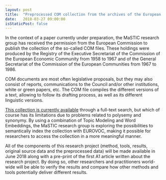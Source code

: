 ```yaml
---
layout: post
title:  "Preprocessed COM collection from the archives of the European Commission soon to be released as open data"
date:   2018-03-27 09:00:00
isStaticPost: false
---
```

In the context of a paper currently under preparation, the MaSTIC research group has received the permission from the European Commission to publish the collection of the so-called COM files. These holdings were produced by the Registry of the Executive Secretariat of the Commission of the European Economic Community from 1958 to 1967 and of the General Secretariat of the Commission of the European Communities from 1967 to 1986.

COM documents are most often legislative proposals, but they may also consist of reports, communications to the Council and/or other institutions, white or green papers, etc. The COM file compiles the different versions of a text, allowing to follow its drafting process, as well as its different linguistic versions.

[This collection is currently available]( http://ec.europa.eu/historical_archives/archisplus/arcp_central.cfm?page=com_recherche) through a full-text search, but which of course has its limitations due to problems related to polysemy and synonymy. By using a combination of Topic Modeling and Word Embeddings, the MaSTIC research group is exploring the possibilities to semantically index the collection with EUROVOC, making it possible for researchers to access the collection in a more meaningful manner.

All of the components of this research project (method, tools, results, original source data and the preprocessed data) will be made available in June 2018 along with a pre-print of the first A1 article written about the research project. By doing so, other researchers and practitioners world-wide will be able to verify the results and compare how other methods and tools potentially deliver different results.